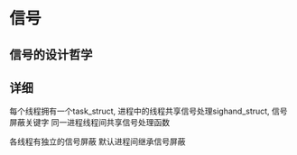 # 信号
## 信号的设计哲学
## 详细
每个线程拥有一个task_struct,
进程中的线程共享信号处理sighand_struct,
信号屏蔽关键字
同一进程线程间共享信号处理函数

各线程有独立的信号屏蔽
默认进程间继承信号屏蔽
